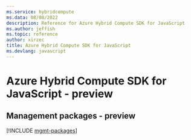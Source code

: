 ```yaml
---
ms.service: hybridcompute
ms.data: 08/08/2022
description: Reference for Azure Hybrid Compute SDK for JavaScript
ms.author: jeffish
ms.topic: reference
author: xirzec
title: Azure Hybrid Compute SDK for JavaScript
ms.devlang: javascript
---
```

# Azure Hybrid Compute SDK for JavaScript - preview

## Management packages - preview
[!INCLUDE [mgmt-packages](hybrid-compute-mgmt-index.md)]